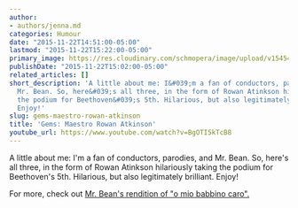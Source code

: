 ```yaml
---
author:
- authors/jenna.md
categories: Humour
date: "2015-11-22T14:51:00-05:00"
lastmod: "2015-11-22T15:22:00-05:00"
primary_image: https://res.cloudinary.com/schmopera/image/upload/v1545409169/media/webhook-uploads/1448221853769/2015-11-21---MrBean.jpg.jpg
publishDate: "2015-11-22T15:02:00-05:00"
related_articles: []
short_description: 'A little about me: I&#039;m a fan of conductors, parodies, and
  Mr. Bean. So, here&#039;s all three, in the form of Rowan Atinkson hilariously taking
  the podium for Beethoven&#039;s 5th. Hilarious, but also legitimately brilliant.
  Enjoy!'
slug: gems-maestro-rowan-atkinson
title: 'Gems: Maestro Rowan Atkinson'
youtube_url: https://www.youtube.com/watch?v=BgOTI5kTcB8
---
```


A little about me: I'm a fan of conductors, parodies, and Mr. Bean. So, here's all three, in the form of Rowan Atinkson hilariously taking the podium for Beethoven's 5th. Hilarious, but also legitimately brilliant. Enjoy!

For more, check out [Mr. Bean's rendition of "o mio babbino caro".](https://www.youtube.com/watch?v=YMe1bZC4i4k)
